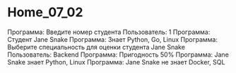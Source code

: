 # Home_07_02
Программа: Введите номер студента
Пользователь: 1
Программа: Студент Jane Snake
Программа: Знает Python, Go, Linux
Программа: Выберите специальность для оценки студента Jane Snake
Пользователь: Backend
Программа: Пригодность 50%
Программа: Jane Snake знает Python, Linux
Программа: Jane Snake не знает Docker, SQL
